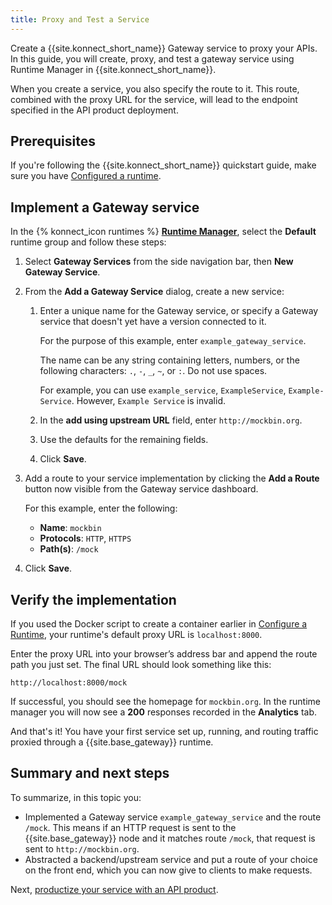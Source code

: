 ```yaml
---
title: Proxy and Test a Service
---
```


Create a {{site.konnect_short_name}} Gateway service to proxy your APIs. In this guide, you will create, proxy, and test a gateway service using Runtime Manager in {{site.konnect_short_name}}. 

When you create a service, you also specify the route to it. This route,
combined with the proxy URL for the service, will lead to the endpoint
specified in the API product deployment.

## Prerequisites

If you're following the {{site.konnect_short_name}} quickstart guide,
make sure you have
[Configured a runtime](/konnect/getting-started/configure-runtime).

## Implement a Gateway service

In the {% konnect_icon runtimes %} [**Runtime Manager**](https://cloud.konghq.com/us/runtime-manager), select the **Default** runtime group and follow these steps:

1. Select **Gateway Services** from the side navigation bar, then **New Gateway Service**.

1. From the **Add a Gateway Service** dialog, create a new service: 

    1. Enter a unique name for the Gateway service, or
    specify a Gateway service that doesn't yet have a version connected to it.

       For the purpose of this example, enter `example_gateway_service`.

       The name can be any string containing letters, numbers, or the following
       characters: `.`, `-`, `_`, `~`, or `:`. Do not use spaces.

       For example, you can use `example_service`, `ExampleService`, `Example-Service`.
       However, `Example Service` is invalid.

    1. In the **add using upstream URL** field, enter `http://mockbin.org`.

    1. Use the defaults for the remaining fields.

    1. Click **Save**.

1. Add a route to your service implementation by clicking the **Add a Route** button now visible from the Gateway service dashboard.

    For this example, enter the following:

    * **Name**: `mockbin`
    * **Protocols**: `HTTP`, `HTTPS`
    * **Path(s)**: `/mock`

1. Click **Save**.

## Verify the implementation

If you used the Docker script to create a container
earlier in [Configure a Runtime](/konnect/getting-started/configure-runtime/),
your runtime's default proxy URL is `localhost:8000`.

Enter the proxy URL into your browser’s address bar and append the route path
you just set. The final URL should look something like this:

```
http://localhost:8000/mock
```

If successful, you should see the homepage for `mockbin.org`. In the runtime manager you will now see a **200** responses recorded in the **Analytics** tab.

And that's it! You have your first service set up, running, and routing
traffic proxied through a {{site.base_gateway}} runtime.

## Summary and next steps

To summarize, in this topic you:

* Implemented a Gateway service `example_gateway_service` and the route `/mock`. This means if an HTTP
request is sent to the {{site.base_gateway}} node and it matches route `/mock`, that
request is sent to `http://mockbin.org`.
* Abstracted a backend/upstream service and put a route of your choice on the
front end, which you can now give to clients to make requests.

Next, [productize your service with an API product](/konnect/getting-started/productize-service/).
